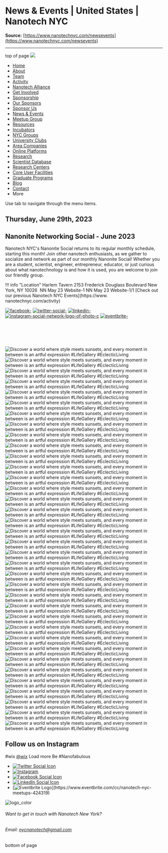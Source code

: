 # News & Events | United States | Nanotech NYC

**Source:** [https://www.nanotechnyc.com/newsevents](https://www.nanotechnyc.com/newsevents)

---

top of page
[![](https://static.wixstatic.com/media/08758d_7d20c73eab55413cb85b9725de9dddc7~/v1/fill/w_160,h_44,al_c,q_85,usm_0.66_1.00_0.01,enc_avif,quality_auto/)](https://www.nanotechnyc.com)
* [Home](https://www.nanotechnyc.com)
* [About](https://www.nanotechnyc.com/about)
* [Team](https://www.nanotechnyc.com/team)
* [Activity](https://www.nanotechnyc.com/activity)
* [Nanotech Alliance](https://www.nanotechnyc.com/nanotech-alliance)
* [Get Involved](https://www.nanotechnyc.com/get-involved)
* [Sponsorship](https://www.nanotechnyc.com/copy-of-sponsorship)
* [Our Sponsors](https://www.nanotechnyc.com/copy-of-our-sponsors)
* [Sponsor Us](https://www.nanotechnyc.com/sponsor)
* [News & Events](https://www.nanotechnyc.com/newsevents)
* [Meetup Group](https://www.nanotechnyc.com/meetup-group)
* [Resources](https://www.nanotechnyc.com/resources)
* [Incubators](https://www.nanotechnyc.com/incubators)
* [NYC Groups](https://www.nanotechnyc.com/nyc-groups)
* [University Clubs](https://www.nanotechnyc.com/university-clubs)
* [Area Companies](https://www.nanotechnyc.com/nyc-area-companies)
* [Online Platforms](https://www.nanotechnyc.com/online-platforms)
* [Research](https://www.nanotechnyc.com/nyc-research)
* [Scientist Database](https://www.nanotechnyc.com/scientistdatabase)
* [Research Centers](https://www.nanotechnyc.com/research-centers)
* [Core User Facilities](https://www.nanotechnyc.com/coreuserfacilities)
* [Graduate Programs](https://www.nanotechnyc.com/graduateprograms)
* [Blog](https://www.nanotechnyc.com/blog)
* [Contact](https://www.nanotechnyc.com/contact)
* More

Use tab to navigate through the menu items.

## 
## Thursday, June 29th, 2023

## Nanonite Networking Social - June 2023

Nanotech NYC's Nanonite Social returns to its regular monthly schedule, starting this month! Join other nanotech enthusiasts, as we gather to socialize and network as part of our monthly Nanonite Social! Whether you are a student, scientist, engineer, entrepreneur, educator, or just curious about what nanotechnology is and how it is used, you are welcome to join our friendly group.
​

!!! info "Location"
Harlem Tavern
2153 Frederick Douglass Boulevard 
New York, NY 10026
​
NN May 23 Website-1
NN May 23 Website-1/1
[Check out our previous Nanotech NYC Events](https://www.
nanotechnyc.com/activity)

[![facebook-](https://static.wixstatic.com/media/08758d_5230267bcae84779b4af12558553668e~/v1/crop/x_93,y_6,w_419,h_506/fill/w_68,h_82,al_c,q_85,usm_0.66_1.00_0.01,enc_avif,quality_auto/facebook-)](https://www.facebook.com/nanotechnyc/events/)
[![twitter-social-](https://static.wixstatic.com/media/08758d_c9581b8cfa4e45e9b8ed12acd4b9f85e~/v1/fill/w_85,h_82,al_c,q_85,usm_0.66_1.00_0.01,enc_avif,quality_auto/twitter-social-)](https://twitter.com/NanotechNyc)
[![linkedin-](https://static.wixstatic.com/media/08758d_242d8fe1fb214e16b0b7cd8a59484b8e~/v1/fill/w_82,h_82,al_c,q_85,usm_0.66_1.00_0.01,enc_avif,quality_auto/linkedin-)](https://www.linkedin.com/groups/8780846/)
[![instagram-social-network-logo-of-photo-c](https://static.wixstatic.com/media/08758d_5274628c022643c9ba87d509a45231b8~/v1/fill/w_85,h_82,al_c,q_85,usm_0.66_1.00_0.01,enc_avif,quality_auto/instagram-social-network-logo-of-photo-)](https://www.instagram.com/nanotechnyc/)
[![eventbrite-](https://static.wixstatic.com/media/08758d_0d4e253669554452b50e8a2b96ca48c0~/v1/fill/w_85,h_85,al_c,q_85,usm_0.66_1.00_0.01,enc_avif,quality_auto/eventbrite-)](https://www.eventbrite.com/o/nanotech-nyc-)

## ​
​
![Discover a world where style meets sunsets, and every moment in between is an artful expression #LifeGallery #EclecticLiving](https://static.parastorage.com/services/instagram-blocks-app/1.223.0/assets/templates/New-IG/)![Discover a world where style meets sunsets, and every moment in between is an artful expression #LifeGallery #EclecticLiving](https://static.parastorage.com/services/instagram-blocks-app/1.223.0/assets/templates/New-IG/)
![Discover a world where style meets sunsets, and every moment in between is an artful expression #LifeGallery #EclecticLiving](https://static.parastorage.com/services/instagram-blocks-app/1.223.0/assets/templates/New-IG/)![Discover a world where style meets sunsets, and every moment in between is an artful expression #LifeGallery #EclecticLiving](https://static.parastorage.com/services/instagram-blocks-app/1.223.0/assets/templates/New-IG/)
![Discover a world where style meets sunsets, and every moment in between is an artful expression #LifeGallery #EclecticLiving](https://static.parastorage.com/services/instagram-blocks-app/1.223.0/assets/templates/New-IG/)![Discover a world where style meets sunsets, and every moment in between is an artful expression #LifeGallery #EclecticLiving](https://static.parastorage.com/services/instagram-blocks-app/1.223.0/assets/templates/New-IG/)
![Discover a world where style meets sunsets, and every moment in between is an artful expression #LifeGallery #EclecticLiving](https://static.parastorage.com/services/instagram-blocks-app/1.223.0/assets/templates/New-IG/)![Discover a world where style meets sunsets, and every moment in between is an artful expression #LifeGallery #EclecticLiving](https://static.parastorage.com/services/instagram-blocks-app/1.223.0/assets/templates/New-IG/)
![Discover a world where style meets sunsets, and every moment in between is an artful expression #LifeGallery #EclecticLiving](https://static.parastorage.com/services/instagram-blocks-app/1.223.0/assets/templates/New-IG/)![Discover a world where style meets sunsets, and every moment in between is an artful expression #LifeGallery #EclecticLiving](https://static.parastorage.com/services/instagram-blocks-app/1.223.0/assets/templates/New-IG/)
![Discover a world where style meets sunsets, and every moment in between is an artful expression #LifeGallery #EclecticLiving](https://static.parastorage.com/services/instagram-blocks-app/1.223.0/assets/templates/New-IG/)![Discover a world where style meets sunsets, and every moment in between is an artful expression #LifeGallery #EclecticLiving](https://static.parastorage.com/services/instagram-blocks-app/1.223.0/assets/templates/New-IG/)
![Discover a world where style meets sunsets, and every moment in between is an artful expression #LifeGallery #EclecticLiving](https://static.parastorage.com/services/instagram-blocks-app/1.223.0/assets/templates/New-IG/)![Discover a world where style meets sunsets, and every moment in between is an artful expression #LifeGallery #EclecticLiving](https://static.parastorage.com/services/instagram-blocks-app/1.223.0/assets/templates/New-IG/)
![Discover a world where style meets sunsets, and every moment in between is an artful expression #LifeGallery #EclecticLiving](https://static.parastorage.com/services/instagram-blocks-app/1.223.0/assets/templates/New-IG/)![Discover a world where style meets sunsets, and every moment in between is an artful expression #LifeGallery #EclecticLiving](https://static.parastorage.com/services/instagram-blocks-app/1.223.0/assets/templates/New-IG/)
![Discover a world where style meets sunsets, and every moment in between is an artful expression #LifeGallery #EclecticLiving](https://static.parastorage.com/services/instagram-blocks-app/1.223.0/assets/templates/New-IG/)![Discover a world where style meets sunsets, and every moment in between is an artful expression #LifeGallery #EclecticLiving](https://static.parastorage.com/services/instagram-blocks-app/1.223.0/assets/templates/New-IG/)
![Discover a world where style meets sunsets, and every moment in between is an artful expression #LifeGallery #EclecticLiving](https://static.parastorage.com/services/instagram-blocks-app/1.223.0/assets/templates/New-IG/)![Discover a world where style meets sunsets, and every moment in between is an artful expression #LifeGallery #EclecticLiving](https://static.parastorage.com/services/instagram-blocks-app/1.223.0/assets/templates/New-IG/)
![Discover a world where style meets sunsets, and every moment in between is an artful expression #LifeGallery #EclecticLiving](https://static.parastorage.com/services/instagram-blocks-app/1.223.0/assets/templates/New-IG/)![Discover a world where style meets sunsets, and every moment in between is an artful expression #LifeGallery #EclecticLiving](https://static.parastorage.com/services/instagram-blocks-app/1.223.0/assets/templates/New-IG/)
![Discover a world where style meets sunsets, and every moment in between is an artful expression #LifeGallery #EclecticLiving](https://static.parastorage.com/services/instagram-blocks-app/1.223.0/assets/templates/New-IG/)![Discover a world where style meets sunsets, and every moment in between is an artful expression #LifeGallery #EclecticLiving](https://static.parastorage.com/services/instagram-blocks-app/1.223.0/assets/templates/New-IG/)
![Discover a world where style meets sunsets, and every moment in between is an artful expression #LifeGallery #EclecticLiving](https://static.parastorage.com/services/instagram-blocks-app/1.223.0/assets/templates/New-IG/)![Discover a world where style meets sunsets, and every moment in between is an artful expression #LifeGallery #EclecticLiving](https://static.parastorage.com/services/instagram-blocks-app/1.223.0/assets/templates/New-IG/)
![Discover a world where style meets sunsets, and every moment in between is an artful expression #LifeGallery #EclecticLiving](https://static.parastorage.com/services/instagram-blocks-app/1.223.0/assets/templates/New-IG/)![Discover a world where style meets sunsets, and every moment in between is an artful expression #LifeGallery #EclecticLiving](https://static.parastorage.com/services/instagram-blocks-app/1.223.0/assets/templates/New-IG/)
![Discover a world where style meets sunsets, and every moment in between is an artful expression #LifeGallery #EclecticLiving](https://static.parastorage.com/services/instagram-blocks-app/1.223.0/assets/templates/New-IG/)![Discover a world where style meets sunsets, and every moment in between is an artful expression #LifeGallery #EclecticLiving](https://static.parastorage.com/services/instagram-blocks-app/1.223.0/assets/templates/New-IG/)
![Discover a world where style meets sunsets, and every moment in between is an artful expression #LifeGallery #EclecticLiving](https://static.parastorage.com/services/instagram-blocks-app/1.223.0/assets/templates/New-IG/)![Discover a world where style meets sunsets, and every moment in between is an artful expression #LifeGallery #EclecticLiving](https://static.parastorage.com/services/instagram-blocks-app/1.223.0/assets/templates/New-IG/)
![Discover a world where style meets sunsets, and every moment in between is an artful expression #LifeGallery #EclecticLiving](https://static.parastorage.com/services/instagram-blocks-app/1.223.0/assets/templates/New-IG/)![Discover a world where style meets sunsets, and every moment in between is an artful expression #LifeGallery #EclecticLiving](https://static.parastorage.com/services/instagram-blocks-app/1.223.0/assets/templates/New-IG/)
![Discover a world where style meets sunsets, and every moment in between is an artful expression #LifeGallery #EclecticLiving](https://static.parastorage.com/services/instagram-blocks-app/1.223.0/assets/templates/New-IG/)![Discover a world where style meets sunsets, and every moment in between is an artful expression #LifeGallery #EclecticLiving](https://static.parastorage.com/services/instagram-blocks-app/1.223.0/assets/templates/New-IG/)
## Follow us on Instagram
#wix
[@wix](https://www.instagram.com/wixstudio)
Load more
Be #Nanofabulous 
* [![Twitter Social Icon](https://static.wixstatic.com/media//v1/fill/w_54,h_54,al_c,q_85,usm_0.66_1.00_0.01,enc_avif,quality_auto/)](https://twitter.com/NanotechNyc)
* [![Instagram](https://static.wixstatic.com/media//v1/fill/w_54,h_54,al_c,q_85,usm_0.66_1.00_0.01,enc_avif,quality_auto/)](https://www.instagram.com/nanotechnyc/)
* [![Facebook Social Icon](https://static.wixstatic.com/media//v1/fill/w_54,h_54,al_c,q_85,usm_0.66_1.00_0.01,enc_avif,quality_auto/)](https://www.facebook.com/nanotechnyc)
* [![LinkedIn Social Icon](https://static.wixstatic.com/media//v1/fill/w_54,h_54,al_c,q_85,usm_0.66_1.00_0.01,enc_avif,quality_auto/)](https://www.linkedin.com/groups/8780846/)
* [![Eventbrite Logo](https://static.wixstatic.com/media/08758d_75b6daeef3bc494cb920f81e048cb219~/v1/fill/w_54,h_54,al_c,q_85,usm_0.66_1.00_0.01,enc_avif,quality_auto/08758d_75b6daeef3bc494cb920f81e048cb219~)](https://www.eventbrite.com/cc/nanotech-nyc-meetups-424319)

![logo_color ](https://static.wixstatic.com/media/08758d_c84849ec3f6a4cf69d3dee3ba6a67d0d~/v1/fill/w_101,h_51,al_c,q_85,usm_0.66_1.00_0.01,enc_avif,quality_auto/logo_color%)
###### Want to get in touch with Nanotech New York?
###### Email: nycnanotech@gmail.com
bottom of page